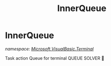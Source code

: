 ﻿---
title: InnerQueue
---

# InnerQueue
_namespace: [Microsoft.VisualBasic.Terminal](N-Microsoft.VisualBasic.Terminal.html)_

Task action Queue for terminal QUEUE SOLVER 🙉




